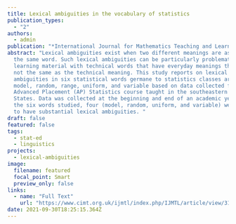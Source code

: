```yaml
---
title: Lexical ambiguities in the vocabulary of statistics
publication_types:
  - "2"
authors:
  - admin
publication: "*International Journal for Mathematics Teaching and Learning, 17*(3)"
abstract: "Lexical ambiguities exist when two different meanings are ascribed to
  the same word. Such lexical ambiguities can be particularly problematic for
  learning material with technical words that have everyday meanings that are
  not the same as the technical meaning. This study reports on lexical
  ambiguities in six statistical words germane to statistics classes arbitrary,
  model, random, range, uniform, and variable based on data collected from an
  Advanced Placement (AP) Statistics course taught in the southeastern United
  States. Data was collected at the beginning and end of an academic year. Of
  the six words studied, four (model, random, uniform, and variable) were found
  to have substantial lexical ambiguities. "
draft: false
featured: false
tags:
  - stat-ed
  - linguistics
projects:
  - lexical-ambiguities
image:
  filename: featured
  focal_point: Smart
  preview_only: false
links:
  - name: "Full Text"
    url: "https://www.cimt.org.uk/ijmtl/index.php/IJMTL/article/view/31"
date: 2021-09-30T18:25:15.364Z
---
```

